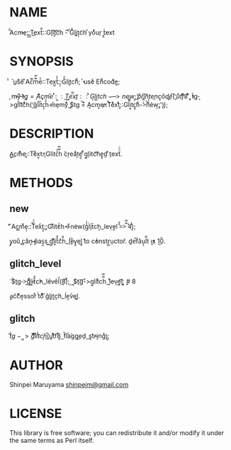 # NAME

̑̑Acm̶e̤:̡̡:̭̭Te͟xt̎̎::Gl̖i͠͠t͔͔c͞͞h ̆-̃̃ ͤG̊l̨̨i͈t̜̜c͂h ͮyoͮͮur̹ ̭̭t̍ext

# SYNOPSIS

ͥͥ ̆ u̲s͌ê ͣAc̅̅m̿̿ē̄::Tex̫̫t̾̾:ͅͅ:G̎̎lit͚chͩ;
̓  ͬuseͨ E͘͘nͩcod͛͛e̺;

 ̘ m̵̵y͌ ̶̶$̓tg͎͎ =̹ A͊͊c͈m̋eͭͭ:͇:̯T͖͖e̅̅x̘t::ͪG͙l̲̲itch-̶̶>ne̼̼w̗̗;
̲ ̒ ͏pͧr̳i͠͠n̗̗t e̯nc͕͕ȍd̳e͑(͞'̡uͣtf͒͒8̾'ͬͬ,̓$͎͎t̆g-̞>͏gl̂i͡tcͤͤh(̣̣'̤g̏li͞͞tc̖̖ĥ̂ ̴m̄e̠mẙ̊ ̣̣$͟͟tg ̚=͒͒ A͉͉cm͔͔e̕̕:̷̷:̚̚T͂͂eͮͮxtͤ:͎͎:Gl̈́̈́i͇͇tc̥̥h͋-̇̇>̚n͆͆ẻw͔;̡')̹);

# DESCRIPTION

̧A̱̱c͟͟m̊̊e:͎͎:Te͋x͇t̓̓:̧:Glitc̒̒h̿̿ ̂cr̦eaͣt͙e̮̮ ͩͩg̯l̩itc͝͝he̢̢d̯ ͧt̠exẗ́̈́.

# METHODS

## new

̛̛ ͌Ac͖͖mͮͮe̜̜::̚T̈́̈́e͘x̒t̝̝::͚Glͯit̓c̃̃h̕̕->ͧne͑w(g̾̾l̀i̗t̏ch̤̤_lev͢el ̐̐=>̿̿ ͗͗4̽̽)͎;

̧y̥ouͨ ̳c͎aͨn͙͙ ̶̶p̑as̯̯s ͖͖g̙l͌͌i͔͔t̐̐c͛͛h̎̎_̈̈ļ̧ēv̥̥e͜l̖̖ t͛͛o c̕̕o͗nstr̪̪ụctor̆. d͈e̚f̃a̽u̖̖l̅̅t ̬̬i̕̕s 1͜0̏.

## glitch_level

̇ ̇̇$ṯg->̪gͩͩl͖͖i̵t̐̐c̕h_le͗v͏͏ẻ̉l̈́(̬̬8͑)͐;
͢͢ $t̖g͞͞-ͦ>g̤litͯch̿̿_̮lͯev͢͢e͡͡l̩;͓͓ ̨̨# 8

̣̣a̯ĉc͌͌e͙ssor͋ ̍̍to̊̊ ͆ĝli͈͈t̰c̦h͑_͏͏ĺe̤̤v̉̉el͚͚.

## glitch

 $́́t͆g-̼̼>̀gͣͣlͫͫi̔̔tc̝h̅(͟$u͚tͤͤfͭͭ8͉͉_̚flͭa͘͘gg͜ed̠_̲s͉͉t͂r̵̵i̝ngͥͥ)̠̠;

# AUTHOR

Shinpei Maruyama <shinpeim@gmail.com>

# LICENSE

This library is free software; you can redistribute it and/or modify
it under the same terms as Perl itself.